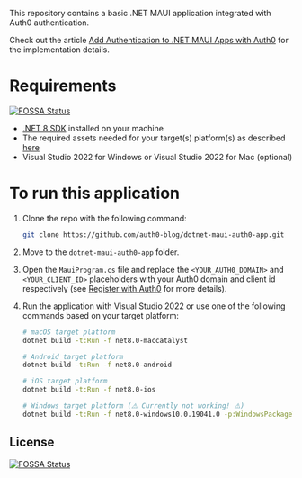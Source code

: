 This repository contains a basic .NET MAUI application integrated with Auth0 authentication.

Check out the article [Add Authentication to .NET MAUI Apps with Auth0](https://auth0.com/blog/add-authentication-to-dotnet-maui-apps-with-auth0/) for the implementation details.

# Requirements
[![FOSSA Status](https://app.fossa.com/api/projects/git%2Bgithub.com%2Fauth0-blog%2Fdotnet-maui-auth0-app.svg?type=shield)](https://app.fossa.com/projects/git%2Bgithub.com%2Fauth0-blog%2Fdotnet-maui-auth0-app?ref=badge_shield)


- [.NET 8 SDK](https://dotnet.microsoft.com/download/dotnet/8.0) installed on your machine
- The required assets needed for your target(s) platform(s) as described [here](https://docs.microsoft.com/en-us/dotnet/maui/get-started/first-app)
- Visual Studio 2022 for Windows or Visual Studio 2022 for Mac (optional)

# To run this application

1. Clone the repo with the following command:

   ```bash
   git clone https://github.com/auth0-blog/dotnet-maui-auth0-app.git
   ```

2. Move to the `dotnet-maui-auth0-app` folder.

3. Open the `MauiProgram.cs` file and replace the `<YOUR_AUTH0_DOMAIN>` and `<YOUR_CLIENT_ID>` placeholders with your Auth0 domain and client id respectively (see [Register with Auth0](https://auth0.com/blog/add-authentication-to-dotnet-maui-apps-with-auth0/#Register-with-Auth0) for more details).

4. Run the application with Visual Studio 2022 or use one of the following commands based on your target platform:

   ```bash
   # macOS target platform
   dotnet build -t:Run -f net8.0-maccatalyst
   
   # Android target platform
   dotnet build -t:Run -f net8.0-android
   
   # iOS target platform
   dotnet build -t:Run -f net8.0-ios
   
   # Windows target platform (⚠️ Currently not working! ⚠️)
   dotnet build -t:Run -f net8.0-windows10.0.19041.0 -p:WindowsPackageType=None
   ```
   



## License
[![FOSSA Status](https://app.fossa.com/api/projects/git%2Bgithub.com%2Fauth0-blog%2Fdotnet-maui-auth0-app.svg?type=large)](https://app.fossa.com/projects/git%2Bgithub.com%2Fauth0-blog%2Fdotnet-maui-auth0-app?ref=badge_large)